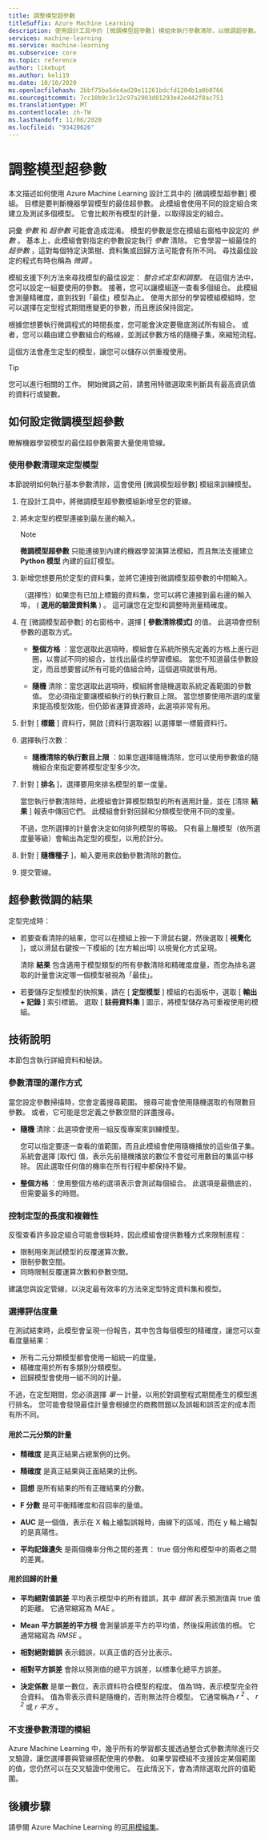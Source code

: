 ```yaml
---
title: 調整模型超參數
titleSuffix: Azure Machine Learning
description: 使用設計工具中的 [微調模型超參數] 模組來執行參數清除，以微調超參數。
services: machine-learning
ms.service: machine-learning
ms.subservice: core
ms.topic: reference
author: likebupt
ms.author: keli19
ms.date: 10/10/2020
ms.openlocfilehash: 2bbf75ba5de4ad20e11261bdcfd1204b1a0b0766
ms.sourcegitcommit: 7cc10b9c3c12c97a2903d01293e42e442f8ac751
ms.translationtype: MT
ms.contentlocale: zh-TW
ms.lasthandoff: 11/06/2020
ms.locfileid: "93420626"
---
```

# <a name="tune-model-hyperparameters"></a>調整模型超參數

本文描述如何使用 Azure Machine Learning 設計工具中的 [微調模型超參數] 模組。 目標是要判斷機器學習模型的最佳超參數。 此模組會使用不同的設定組合來建立及測試多個模型。 它會比較所有模型的計量，以取得設定的組合。 

詞彙 *參數* 和 *超參數* 可能會造成混淆。 模型的參數是您在模組右窗格中設定的 *參數* 。 基本上，此模組會對指定的參數設定執行 *參數* 清除。 它會學習一組最佳的 _超參數_ ，這對每個特定決策樹、資料集或回歸方法可能會有所不同。 尋找最佳設定的程式有時也稱為 *微調* 。 

模組支援下列方法來尋找模型的最佳設定： *整合式定型和調整。* 在這個方法中，您可以設定一組要使用的參數。 接著，您可以讓模組逐一查看多個組合。 此模組會測量精確度，直到找到「最佳」模型為止。 使用大部分的學習模組模組時，您可以選擇在定型程式期間應變更的參數，而且應該保持固定。

根據您想要執行微調程式的時間長度，您可能會決定要徹底測試所有組合。 或者，您可以藉由建立參數組合的格線，並測試參數方格的隨機子集，來縮短流程。

這個方法會產生定型的模型，讓您可以儲存以供重複使用。  

> [!TIP] 
> 您可以進行相關的工作。 開始微調之前，請套用特徵選取來判斷具有最高資訊值的資料行或變數。

## <a name="how-to-configure-tune-model-hyperparameters"></a>如何設定微調模型超參數  

瞭解機器學習模型的最佳超參數需要大量使用管線。

### <a name="train-a-model-by-using-a-parameter-sweep"></a>使用參數清理來定型模型  

本節說明如何執行基本參數清除，這會使用 [微調模型超參數] 模組來訓練模型。

1.  在設計工具中，將微調模型超參數模組新增至您的管線。

2.  將未定型的模型連接到最左邊的輸入。 

    > [!NOTE] 
    > **微調模型超參數** 只能連接到內建的機器學習演算法模組，而且無法支援建立 **Python 模型** 內建的自訂模型。


3.  新增您想要用於定型的資料集，並將它連接到微調模型超參數的中間輸入。  

    （選擇性）如果您有已加上標籤的資料集，您可以將它連接到最右邊的輸入埠， ( **選用的驗證資料集** ) 。 這可讓您在定型和調整時測量精確度。

4.  在 [微調模型超參數] 的右窗格中，選擇 [ **參數清除模式]** 的值。 此選項會控制參數的選取方式。

    - **整個方格** ：當您選取此選項時，模組會在系統所預先定義的方格上進行迴圈，以嘗試不同的組合，並找出最佳的學習模組。 當您不知道最佳參數設定，而且想要嘗試所有可能的值組合時，這個選項就很有用。

    - **隨機** 清除：當您選取此選項時，模組將會隨機選取系統定義範圍的參數值。 您必須指定要讓模組執行的執行數目上限。 當您想要使用所選的度量來提高模型效能，但仍節省運算資源時，此選項非常有用。    

5.  針對 [ **標籤** ] 資料行，開啟 [資料行選取器] 以選擇單一標籤資料行。

6.  選擇執行次數：

    - **隨機清除的執行數目上限** ：如果您選擇隨機清除，您可以使用參數值的隨機組合來指定要將模型定型多少次。

7.  針對 [ **排名** ]，選擇要用來排名模型的單一度量。

    當您執行參數清除時，此模組會計算模型類型的所有適用計量，並在 [清除 **結果** ] 報表中傳回它們。 此模組會針對回歸和分類模型使用不同的度量。

    不過，您所選擇的計量會決定如何排列模型的等級。 只有最上層模型（依所選度量等級）會輸出為定型的模型，以用於計分。

8.  針對 [ **隨機種子** ]，輸入要用來啟動參數清除的數位。 

9. 提交管線。

## <a name="results-of-hyperparameter-tuning"></a>超參數微調的結果

定型完成時：

+ 若要查看清除的結果，您可以在模組上按一下滑鼠右鍵，然後選取 [ **視覺化** ]，或以滑鼠右鍵按一下模組的 [左方輸出埠] 以視覺化方式呈現。

    清除 **結果** 包含適用于模型類型的所有參數清除和精確度度量，而您為排名選取的計量會決定哪一個模型被視為「最佳」。

+ 若要儲存定型模型的快照集，請在 [ **定型模型** ] 模組的右面板中，選取 [ **輸出 + 記錄** ] 索引標籤。 選取 [ **註冊資料集** ] 圖示，將模型儲存為可重複使用的模組。


## <a name="technical-notes"></a>技術說明

本節包含執行詳細資料和秘訣。

### <a name="how-a-parameter-sweep-works"></a>參數清理的運作方式

當您設定參數掃描時，您會定義搜尋範圍。 搜尋可能會使用隨機選取的有限數目參數。 或者，它可能是您定義之參數空間的詳盡搜尋。

+ **隨機** 清除：此選項會使用一組反復專案來訓練模型。 

  您可以指定要逐一查看的值範圍，而且此模組會使用隨機播放的這些值子集。 系統會選擇 [取代] 值，表示先前隨機播放的數位不會從可用數目的集區中移除。 因此選取任何值的機率在所有行程中都保持不變。  

+ **整個方格** ：使用整個方格的選項表示會測試每個組合。 此選項是最徹底的，但需要最多的時間。 

### <a name="controlling-the-length-and-complexity-of-training"></a>控制定型的長度和複雜性

反復查看許多設定組合可能會很耗時，因此模組會提供數種方式來限制進程：

+ 限制用來測試模型的反覆運算次數。
+ 限制參數空間。
+ 同時限制反覆運算次數和參數空間。

建議您與設定管線，以決定最有效率的方法來定型特定資料集和模型。

### <a name="choosing-an-evaluation-metric"></a>選擇評估度量

在測試結束時，此模型會呈現一份報告，其中包含每個模型的精確度，讓您可以查看度量結果：

- 所有二元分類模型都會使用一組統一的度量。
- 精確度用於所有多類別分類模型。
- 回歸模型會使用一組不同的計量。 

不過，在定型期間，您必須選擇 *單一* 計量，以用於對調整程式期間產生的模型進行排名。 您可能會發現最佳計量會根據您的商務問題以及誤報和誤否定的成本而有所不同。

#### <a name="metrics-used-for-binary-classification"></a>用於二元分類的計量

-   **精確度** 是真正結果占總案例的比例。  

-   **精確度** 是真正結果與正面結果的比例。  

-   **回想** 是所有結果的所有正確結果的分數。  

-   **F 分數** 是可平衡精確度和召回率的量值。  

-   **AUC** 是一個值，表示在 X 軸上繪製誤報時，曲線下的區域，而在 y 軸上繪製的是真陽性。  

-   **平均記錄遺失** 是兩個機率分佈之間的差異： true 個分佈和模型中的兩者之間的差異。  

#### <a name="metrics-used-for-regression"></a>用於回歸的計量

-   **平均絕對值誤差** 平均表示模型中的所有錯誤，其中 *錯誤* 表示預測值與 true 值的距離。 它通常縮寫為 *MAE* 。  

-   **Mean 平方誤差的平方根** 會測量誤差平方的平均值，然後採用該值的根。 它通常縮寫為 *RMSE* 。  

-   **相對絕對錯誤** 表示錯誤，以真正值的百分比表示。  

-   **相對平方誤差** 會除以預測值的總平方誤差，以標準化總平方誤差。  

-   **決定係數** 是單一數位，表示資料符合模型的程度。 值為1時，表示模型完全符合資料。 值為零表示資料是隨機的，否則無法符合模型。 它通常稱為 *r <sup>2</sup>* 、 *r <sup>2</sup>* 或 *r 平方* 。  

### <a name="modules-that-dont-support-a-parameter-sweep"></a>不支援參數清理的模組

Azure Machine Learning 中，幾乎所有的學習都支援透過整合式參數清除進行交叉驗證，讓您選擇要與管線搭配使用的參數。 如果學習模組不支援設定某個範圍的值，您仍然可以在交叉驗證中使用它。 在此情況下，會為清除選取允許的值範圍。 


## <a name="next-steps"></a>後續步驟

請參閱 Azure Machine Learning 的[可用模組集](module-reference.md)。 

